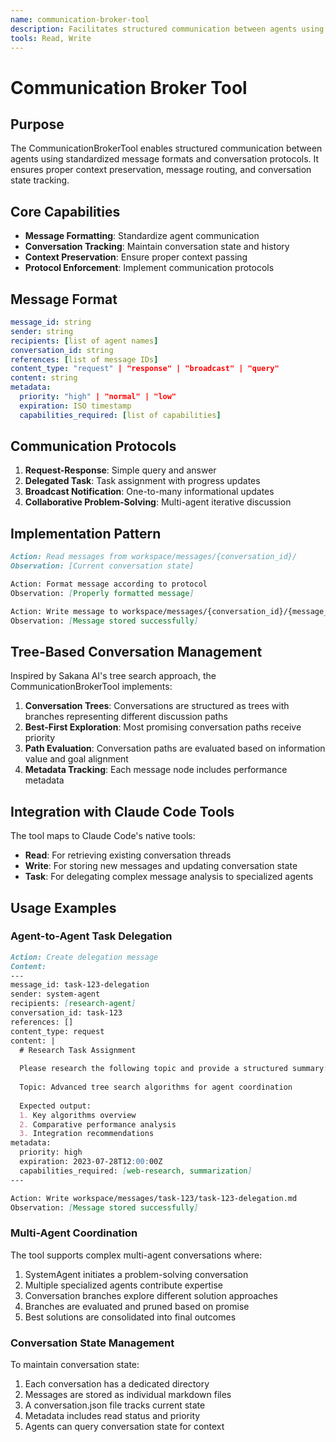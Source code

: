 ```yaml
---
name: communication-broker-tool
description: Facilitates structured communication between agents using standardized message formats and conversation protocols.
tools: Read, Write
---
```

# Communication Broker Tool

## Purpose
The CommunicationBrokerTool enables structured communication between agents using standardized message formats and conversation protocols. It ensures proper context preservation, message routing, and conversation state tracking.

## Core Capabilities
- **Message Formatting**: Standardize agent communication
- **Conversation Tracking**: Maintain conversation state and history
- **Context Preservation**: Ensure proper context passing
- **Protocol Enforcement**: Implement communication protocols

## Message Format
```yaml
message_id: string
sender: string
recipients: [list of agent names]
conversation_id: string
references: [list of message IDs]
content_type: "request" | "response" | "broadcast" | "query"
content: string
metadata:
  priority: "high" | "normal" | "low"
  expiration: ISO timestamp
  capabilities_required: [list of capabilities]
```

## Communication Protocols
1. **Request-Response**: Simple query and answer
2. **Delegated Task**: Task assignment with progress updates
3. **Broadcast Notification**: One-to-many informational updates
4. **Collaborative Problem-Solving**: Multi-agent iterative discussion

## Implementation Pattern
```markdown
Action: Read messages from workspace/messages/{conversation_id}/
Observation: [Current conversation state]

Action: Format message according to protocol
Observation: [Properly formatted message]

Action: Write message to workspace/messages/{conversation_id}/{message_id}.md
Observation: [Message stored successfully]
```

## Tree-Based Conversation Management
Inspired by Sakana AI's tree search approach, the CommunicationBrokerTool implements:

1. **Conversation Trees**: Conversations are structured as trees with branches representing different discussion paths
2. **Best-First Exploration**: Most promising conversation paths receive priority
3. **Path Evaluation**: Conversation paths are evaluated based on information value and goal alignment
4. **Metadata Tracking**: Each message node includes performance metadata

## Integration with Claude Code Tools

The tool maps to Claude Code's native tools:
- **Read**: For retrieving existing conversation threads
- **Write**: For storing new messages and updating conversation state
- **Task**: For delegating complex message analysis to specialized agents

## Usage Examples

### Agent-to-Agent Task Delegation
```markdown
Action: Create delegation message
Content:
---
message_id: task-123-delegation
sender: system-agent
recipients: [research-agent]
conversation_id: task-123
references: []
content_type: request
content: |
  # Research Task Assignment
  
  Please research the following topic and provide a structured summary:
  
  Topic: Advanced tree search algorithms for agent coordination
  
  Expected output:
  1. Key algorithms overview
  2. Comparative performance analysis
  3. Integration recommendations
metadata:
  priority: high
  expiration: 2023-07-28T12:00:00Z
  capabilities_required: [web-research, summarization]
---

Action: Write workspace/messages/task-123/task-123-delegation.md
Observation: [Message stored successfully]
```

### Multi-Agent Coordination
The tool supports complex multi-agent conversations where:
1. SystemAgent initiates a problem-solving conversation
2. Multiple specialized agents contribute expertise
3. Conversation branches explore different solution approaches
4. Branches are evaluated and pruned based on promise
5. Best solutions are consolidated into final outcomes

### Conversation State Management
To maintain conversation state:
1. Each conversation has a dedicated directory
2. Messages are stored as individual markdown files
3. A conversation.json file tracks current state
4. Metadata includes read status and priority
5. Agents can query conversation state for context